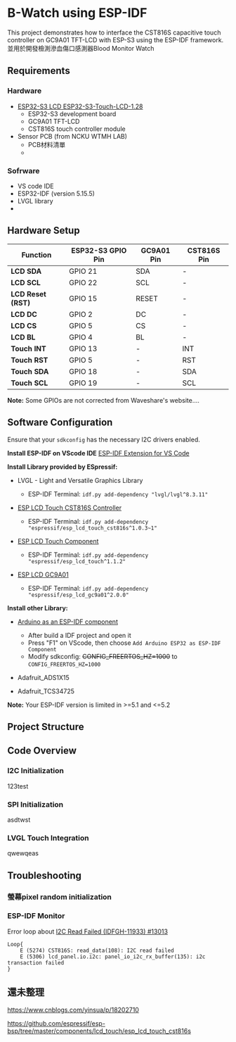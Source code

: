 # B-Watch using ESP-IDF

This project demonstrates how to interface the CST816S capacitive touch controller on GC9A01 TFT-LCD with ESP-S3 using the ESP-IDF framework.
並用於開發檢測滲血傷口感測器Blood Monitor Watch

## Requirements
### Hardware
- [ESP32-S3 LCD ESP32-S3-Touch-LCD-1.28](https://www.waveshare.com/esp32-s3-touch-lcd-1.28.htm)
    - ESP32-S3 development board
    - GC9A01 TFT-LCD 
    - CST816S touch controller module
- Sensor PCB (from NCKU WTMH LAB)
    - PCB材料清單
    - 
### Sofrware
- VS code IDE
- ESP32-IDF (version 5.15.5)
- LVGL library
- 

## Hardware Setup

| Function            | ESP32-S3 GPIO Pin | GC9A01 Pin   | CST816S Pin  |
|---------------------|--------------------|--------------|--------------|
| **LCD SDA**         | GPIO 21           | SDA          | -            |
| **LCD SCL**         | GPIO 22           | SCL          | -            |
| **LCD Reset (RST)** | GPIO 15           | RESET        | -            |
| **LCD DC**          | GPIO 2            | DC           | -            |
| **LCD CS**          | GPIO 5            | CS           | -            |
| **LCD BL**          | GPIO 4            | BL           | -            |
| **Touch INT**       | GPIO 13           | -            | INT          |
| **Touch RST**       | GPIO 5            | -            | RST          |
| **Touch SDA**       | GPIO 18           | -            | SDA          |
| **Touch SCL**       | GPIO 19           | -            | SCL          |

**Note:** Some GPIOs are not corrected from Waveshare's website....

## Software Configuration
Ensure that your `sdkconfig` has the necessary I2C drivers enabled.

**Install ESP-IDF on VScode IDE**
[ESP-IDF Extension for VS Code](https://github.com/espressif/vscode-esp-idf-extension)


**Install Library provided by ESpressif:**
- LVGL - Light and Versatile Graphics Library
    - ESP-IDF Terminal: ```idf.py add-dependency "lvgl/lvgl^8.3.11"```

- [ESP LCD Touch CST816S Controller](https://components.espressif.com/components/espressif/esp_lcd_touch_cst816s)
    - ESP-IDF Terminal: ```idf.py add-dependency "espressif/esp_lcd_touch_cst816s^1.0.3~1"```

- [ESP LCD Touch Component](https://components.espressif.com/components/espressif/esp_lcd_touch)
    - ESP-IDF Terminal: ```idf.py add-dependency "espressif/esp_lcd_touch^1.1.2"```
      
- [ESP LCD GC9A01](https://components.espressif.com/components/espressif/esp_lcd_gc9a01)
    - ESP-IDF Terminal: ```idf.py add-dependency "espressif/esp_lcd_gc9a01^2.0.0"```

**Install other Library:**
- [Arduino as an ESP-IDF component](https://docs.espressif.com/projects/arduino-esp32/en/latest/esp-idf_component.html)
    - After build a IDF project and open it
    - Press "F1" on VScode, then choose ```Add Arduino ESP32 as ESP-IDF Component```
    - Modify sdkconfig: ~~CONFIG_FREERTOS_HZ=1000~~ to ```CONFIG_FREERTOS_HZ=1000```
      
- Adafruit_ADS1X15
  
- Adafruit_TCS34725
  
**Note:** Your ESP-IDF version is limited in >=5.1 and <=5.2



## Project Structure



## Code Overview
### I2C Initialization
123test

### SPI Initialization
asdtwst

### LVGL Touch Integration
qwewqeas


## Troubleshooting
### 螢幕pixel random initialization

### ESP-IDF Monitor
Error loop about [I2C Read Failed (IDFGH-11933) #13013](https://github.com/espressif/esp-idf/issues/13013)
```
Loop{
    E (5274) CST816S: read_data(108): I2C read failed
    E (5306) lcd_panel.io.i2c: panel_io_i2c_rx_buffer(135): i2c transaction failed
}
```





## 還未整理
https://www.cnblogs.com/yinsua/p/18202710

https://github.com/espressif/esp-bsp/tree/master/components/lcd_touch/esp_lcd_touch_cst816s





